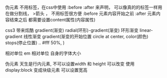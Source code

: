 伪元素
    不用标签，在css中使用 :before  :after
    来声明， 可以像真的的标签一样用
    在做分割线，   >箭头 ， 不用标签很方便
        :before 
        元素内容开始之前 
        :after
        元素内容结束之后
        都需要设置content属性(内容属性)


css3   带来炫酷
    gradient(渐变)
    radial(环形)-gradient(渐变)   环形渐变
    linear-gradient   线性渐变
    gradient(渐变的开始位置 circle at center, color(颜色) stops(停止位置) .. #fff 50%, )


相对单位
    em 相对单位 自身的字体大小


伪元素 天生是行内元素, 不可以设置width 和 height
可以改变 使用   display:block  变成块级元素  可以设置宽高
